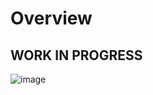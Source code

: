 # Overview
## WORK IN PROGRESS
![image](https://github.com/CoffeeeAtNight/MilkyTeadrop_Voice-Assistant/assets/98992091/24b8fd8f-4c06-4f0d-9cea-776430899c23)
